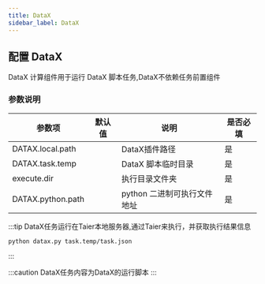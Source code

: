 ```yaml
---
title: DataX 
sidebar_label: DataX
---
```


## 配置 DataX

DataX 计算组件用于运行 DataX 脚本任务,DataX不依赖任务前置组件

### 参数说明

| 参数项                    | 默认值                                   | 说明                                                  | 是否必填 |
| ------------------------ | ---------------------------------------  | ---------------------------------------------------- | ------- |
| DATAX.local.path            |               | DataX插件路径                           | 是       |
| DATAX.task.temp      |              | DataX 脚本临时目录                                    | 是       |
| execute.dir      |             | 执行目录文件夹                                | 是       |
| DATAX.python.path      |             | python 二进制可执行文件地址                                 | 是       |

:::tip 
DataX任务运行在Taier本地服务器,通过Taier来执行，并获取执行结果信息

```shell
python datax.py task.temp/task.json
```

:::

:::caution 
DataX任务内容为DataX的运行脚本
:::